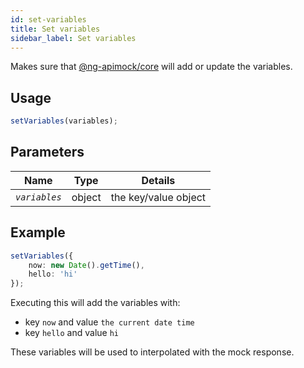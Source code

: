 ```yaml
---
id: set-variables
title: Set variables
sidebar_label: Set variables
---
```

Makes sure that [@ng-apimock/core](https://github.com/ng-apimock/core) will add or update the variables.

## Usage
```typescript
setVariables(variables);
```
 
## Parameters
| Name | Type | Details |
| ---- | ---- | ------- |
| <code><var>variables</var></code> | object | the key/value object |
 
## Example 
```typescript
setVariables({
    now: new Date().getTime(), 
    hello: 'hi'
});
```
Executing this will add the variables with:
 - key `now` and value `the current date time`
 - key `hello` and value `hi`
 
These variables will be used to interpolated with the mock response.
